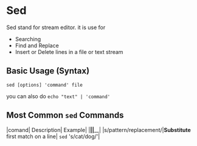 # Sed

Sed stand for stream editor.
it is use for 
* Searching
* Find and Replace
* Insert or Delete lines in a file or text stream


## Basic Usage (Syntax)
`sed [options] 'command' file`

you can also do 
`echo "text" | 'command'`

## Most Common `sed` Commands

|comand| Description| Example|
|______|____________|________|
|s/pattern/replacement/|**Substitute** first match on a line| `sed` 's/cat/dog/'|
